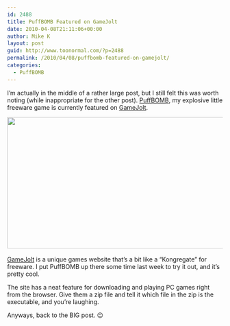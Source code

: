 ```yaml
---
id: 2488
title: PuffBOMB Featured on GameJolt
date: 2010-04-08T21:11:06+00:00
author: Mike K
layout: post
guid: http://www.toonormal.com/?p=2488
permalink: /2010/04/08/puffbomb-featured-on-gamejolt/
categories:
  - PuffBOMB
---
```

I&#8217;m actually in the middle of a rather large post, but I still felt this was worth noting (while inappropriate for the other post). [PuffBOMB](http://www.puffbomb.com), my explosive little freeware game is currently featured on [GameJolt](http://www.gamejolt.com).

[<img src="/wp-content/uploads/2010/04/PBFeature-640x306.png" alt="" title="PBFeature" width="640" height="306" class="aligncenter size-large wp-image-2489" srcset="/wp-content/uploads/2010/04/PBFeature-640x306.png 640w, /wp-content/uploads/2010/04/PBFeature-450x215.png 450w, /wp-content/uploads/2010/04/PBFeature.png 1074w" sizes="(max-width: 640px) 100vw, 640px" />](/wp-content/uploads/2010/04/PBFeature.png)

[GameJolt](http://www.gamejolt.com) is a unique games website that&#8217;s a bit like a &#8220;Kongregate&#8221; for freeware. I put PuffBOMB up there some time last week to try it out, and it&#8217;s pretty cool. 

The site has a neat feature for downloading and playing PC games right from the browser. Give them a zip file and tell it which file in the zip is the executable, and you&#8217;re laughing.

Anyways, back to the BIG post. 😉